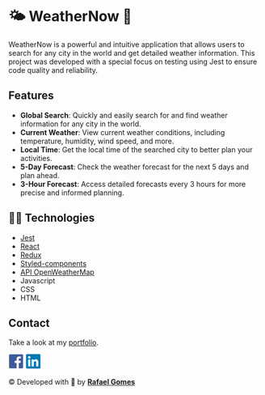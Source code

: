 # :sun_behind_small_cloud: WeatherNow :crescent_moon:

WeatherNow is a powerful and intuitive application that allows users to search for any city in the world and get detailed weather information. This project was developed with a special focus on testing using Jest to ensure code quality and reliability.

## Features

- **Global Search**: Quickly and easily search for and find weather information for any city in the world.
- **Current Weather**: View current weather conditions, including temperature, humidity, wind speed, and more.
- **Local Time**: Get the local time of the searched city to better plan your activities.
- **5-Day Forecast**: Check the weather forecast for the next 5 days and plan ahead.
- **3-Hour Forecast**: Access detailed forecasts every 3 hours for more precise and informed planning.

## :technologist: Technologies

- [Jest](https://jestjs.io/)
- [React](https://react.dev/)
- [Redux](https://redux.js.org/)
- [Styled-components](https://styled-components.com/)
- [API OpenWeatherMap](https://openweathermap.org/api)
- Javascript
- CSS
- HTML

## Contact

Take a look at my [portfolio](https://rafaelgomes.netlify.app?utm_source=github&utm_medium=readme_project&utm_campaign=weatherNow).

<a href="https://www.facebook.com/rafael.gomes.961pl/"><img src="https://raw.githubusercontent.com/devicons/devicon/master/icons/facebook/facebook-original.svg" width="30" heigth="30" alt="Rafael-facebook"></a>
<a href="https://www.linkedin.com/in/dev-rafael-gomes/"><img src="https://raw.githubusercontent.com/devicons/devicon/master/icons/linkedin/linkedin-original.svg" width="30" heigth="30" alt="Rafael-linkedn"></a>

:copyright: Developed with 💜 by **[Rafael Gomes](https://rafaelgomes.netlify.app?utm_source=github&utm_medium=readme_project&utm_campaign=weatherNow)**
